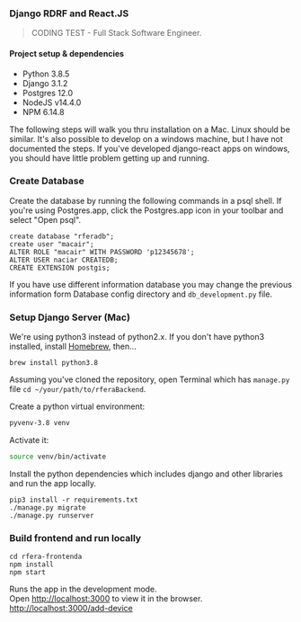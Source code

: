 ### Django RDRF and React.JS
> CODING TEST - Full Stack Software Engineer.

#### Project setup & dependencies

- Python 3.8.5
- Django 3.1.2
- Postgres 12.0
- NodeJS v14.4.0
- NPM 6.14.8

The following steps will walk you thru installation on a Mac. Linux should be similar.
It's also possible to develop on a windows machine, but I have not documented the steps.
If you've developed django-react apps on windows, you should have little problem getting
up and running.


### Create Database

Create the database by running the following commands in a psql shell. If you're using
Postgres.app, click the Postgres.app icon in your toolbar and select "Open psql".

```
create database "rferadb";
create user "macair";
ALTER ROLE "macair" WITH PASSWORD 'p12345678';
ALTER USER naciar CREATEDB;
CREATE EXTENSION postgis;
```
If you have use different information database you may change the previous information form Database config directory and `db_development.py` file.



### Setup Django Server (Mac)

We're using python3 instead of python2.x. If you don't have python3 installed,
install [Homebrew](http://brew.sh), then…

```
brew install python3.8
```
Assuming you've cloned the repository, open Terminal which has `manage.py` file `cd ~/your/path/to/rferaBackend`.


Create a python virtual environment:

```bash
pyvenv-3.8 venv
```

Activate it:

```bash
source venv/bin/activate
```
Install the python dependencies which includes django and other libraries and run the app locally.

```
pip3 install -r requirements.txt
./manage.py migrate
./manage.py runserver
```


### Build frontend and run locally
```
cd rfera-frontenda
npm install
npm start
```
Runs the app in the development mode.\
Open [http://localhost:3000](http://localhost:3000) to view it in the browser.
[http://localhost:3000/add-device](http://localhost:3000/add-device)
